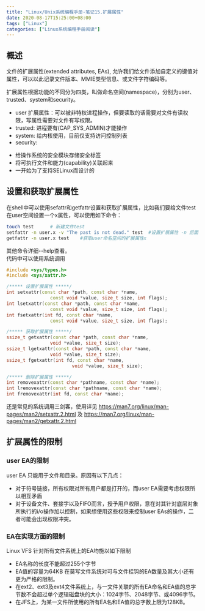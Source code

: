 ```yaml
---
title: "Linux/Unix系统编程手册-笔记15.扩展属性"
date: 2020-08-17T15:25:00+08:00
tags: ["Linux"]
categories: ["Linux系统编程手册阅读"]
---
```



## 概述
文件的扩展属性(extended attributes, EAs), 允许我们给文件添加自定义的键值对属性，可以以此记录文件版本、MMIE类型信息、或文件字符编码等。  


扩展属性根据功能的不同分为四类，叫做命名空间(namespace)，分别为user、trusted、system和security。
- user 扩展属性：可以被非特权进程操作，但要读取的话需要对文件有读权限，写属性需要对文件有写权限。  
- trusted: 进程要有(CAP_SYS_ADMIN)才能操作
- system: 给内核使用，目前仅支持访问控制列表
- security: 
* 给操作系统的安全模块存储安全标签
* 将可执行文件和能力(capability)关联起来
* 一开始为了支持SELinux而设计的


## 设置和获取扩展属性

在shell中可以使用sefattr和getfattr设置和获取扩展属性，比如我们要给文件test在user空间设置一个x属性，可以使用如下命令：
```sh 
touch test      # 新建文件test
setfattr -n user.x -v "The past is not dead." test  #设置扩展属性 -n 后面跟key, -v 后面跟value
getfattr -n user.x test    #获取user命名空间的扩展属性x
```

其他命令详细--help查看。  
代码中可以使用系统调用

```cpp
#include <sys/types.h>
#include <sys/xattr.h>

/***** 设置扩展属性 *****/
int setxattr(const char *path, const char *name,
                const void *value, size_t size, int flags);
int lsetxattr(const char *path, const char *name,
                const void *value, size_t size, int flags);
int fsetxattr(int fd, const char *name,
                const void *value, size_t size, int flags);

/***** 获取扩展属性 *****/
ssize_t getxattr(const char *path, const char *name,
                void *value, size_t size);
ssize_t lgetxattr(const char *path, const char *name,
                void *value, size_t size);
ssize_t fgetxattr(int fd, const char *name,
                        void *value, size_t size);

/***** 删除扩展属性 *****/
int removexattr(const char *pathname, const char *name);
int lremovexattr(const char *pathname, const char *name);
int fremovexattr(int fd, const char *name);


```

还是常见的系统调用三剑客，使用详见 https://man7.org/linux/man-pages/man2/setxattr.2.html 及 https://man7.org/linux/man-pages/man2/getxattr.2.html  

## 扩展属性的限制

### user EA的限制

user EA 只能用于文件和目录。原因有以下几点：
- 对于符号链接，所有权限对所有用户都是打开的，而user EA需要考虑权限所以相互矛盾
- 对于设备文件、套接字以及FIFO而言，授予用户权限，意在对其针对底层对象所执行的i/o操作加以控制，如果想使用这些权限来控制user EAs的操作，二者可能会出现权限冲突。

### EA在实现方面的限制

Linux VFS 针对所有文件系统上的EA均施以如下限制
- EA名称的长度不能超过255个字节
- EA值的容量为64KB
在莫写文件系统对可与文件挂钩的EA数量及其大小还有更为严格的限制。
- 在ext2、ext3及ext4文件系统上，与一文件关联的所有EA命名和EA值的总字节数不会超过单个逻辑磁盘块的大小：1024字节、2048字节、或4096字节。
- 在JFS上，为某一文件所使用的所有EA名和EA值的总字数上限为128KB。